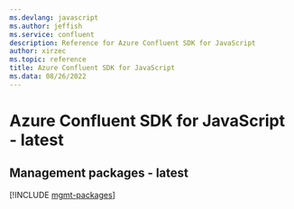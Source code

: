 ```yaml
---
ms.devlang: javascript
ms.author: jeffish
ms.service: confluent
description: Reference for Azure Confluent SDK for JavaScript
author: xirzec
ms.topic: reference
title: Azure Confluent SDK for JavaScript
ms.data: 08/26/2022
---
```

# Azure Confluent SDK for JavaScript - latest

## Management packages - latest
[!INCLUDE [mgmt-packages](confluent-mgmt-index.md)]
